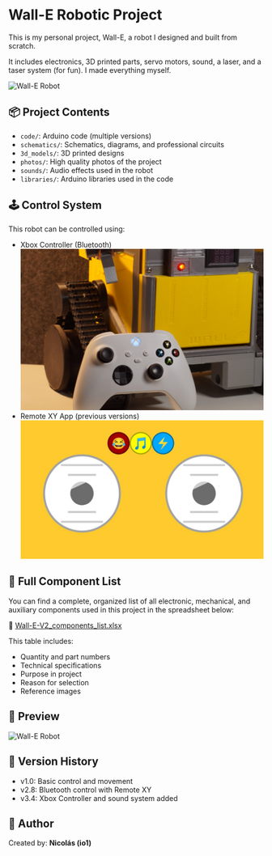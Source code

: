 # Wall-E Robotic Project

This is my personal project, Wall-E, a robot I designed and built from scratch.

It includes electronics, 3D printed parts, servo motors, sound, a laser, and a taser system (for fun). I made everything myself.

![Wall-E Robot](photos/DSC05743.JPG)

## 📦 Project Contents

- `code/`: Arduino code (multiple versions)
- `schematics/`: Schematics, diagrams, and professional circuits
- `3d_models/`: 3D printed designs
- `photos/`: High quality photos of the project
- `sounds/`: Audio effects used in the robot
- `libraries/`: Arduino libraries used in the code

## 🕹️ Control System

This robot can be controlled using:
- Xbox Controller (Bluetooth)
![Imagen](photos/DSC05753v2.JPG)
- Remote XY App (previous versions)
![Imagen](photos/RemoteXYgui.png)

## 🔩 Full Component List

You can find a complete, organized list of all electronic, mechanical, and auxiliary components used in this project in the spreadsheet below:

📄 [Wall-E-V2_components_list.xlsx](components/Wall-E-V2_components_list.xlsx)

This table includes:
- Quantity and part numbers  
- Technical specifications  
- Purpose in project  
- Reason for selection  
- Reference images  

## 📸 Preview

![Wall-E Robot](photos/DSC05771.JPG)

## 📂 Version History

- v1.0: Basic control and movement
- v2.8: Bluetooth control with Remote XY
- v3.4: Xbox Controller and sound system added

## 🧠 Author

Created by: **Nicolás (io1)**  


